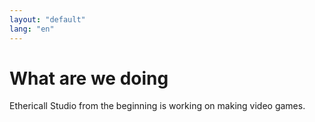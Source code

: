 ```yaml
---
layout: "default"
lang: "en"
---
```


# What are we doing

Ethericall Studio from the beginning is working on making video games.
